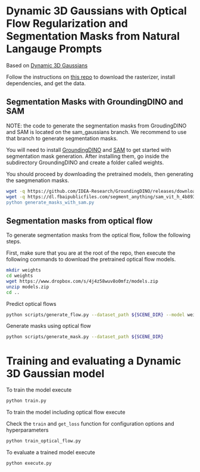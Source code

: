 # Dynamic 3D Gaussians with Optical Flow Regularization and Segmentation Masks from Natural Langauge Prompts

Based on [Dynamic 3D Gaussians](https://dynamic3dgaussians.github.io/) 

Follow the instructions on [this repo](https://github.com/JonathonLuiten/Dynamic3DGaussians) to download the rasterizer, install dependencies, and get the data. 

##  Segmentation Masks with GroundingDINO and SAM

NOTE: the code to generate the segmentation masks from GroudingDINO and SAM is located on the sam_gaussians branch. We recommend to use that branch to generate segmentation masks.

You will need to install [GroundingDINO](https://github.com/IDEA-Research/GroundingDINO) and [SAM](https://github.com/facebookresearch/segment-anything) to get started with segmentation mask generation. After installing them, go inside the subdirectory GroundingDINO and create a folder called weights. 

You should proceed by downloading the pretrained models, then generating the saegmenation masks.

```bash
wget -q https://github.com/IDEA-Research/GroundingDINO/releases/download/v0.1.0-alpha/groundingdino_swint_ogc.pth
wget -q https://dl.fbaipublicfiles.com/segment_anything/sam_vit_h_4b8939.pth" to download the pretrained models.
python generate_masks_with_sam.py
```



## Segmentation masks from optical flow
To generate segmentation masks from the optical flow, follow the following steps. 

First, make sure that you are at the root of the repo, then execute the following commands to download the pretrained optical flow models.

```bash
mkdir weights
cd weights
wget https://www.dropbox.com/s/4j4z58wuv8o0mfz/models.zip
unzip models.zip
cd ..
```

Predict optical flows

```bash
python scripts/generate_flow.py --dataset_path ${SCENE_DIR} --model weights/raft-sintel.pth
```

Generate masks using optical flow

```bash
python scripts/generate_mask.py --dataset_path ${SCENE_DIR}
```

# Training and evaluating a Dynamic 3D Gaussian model

To train the model execute
```bash
python train.py
```

To train the model including optical flow execute

Check the `train` and `get_loss` function for configuration options and hyperparameters
```bash
python train_optical_flow.py
```

To evaluate a trained model execute 
```bash
python execute.py
```
